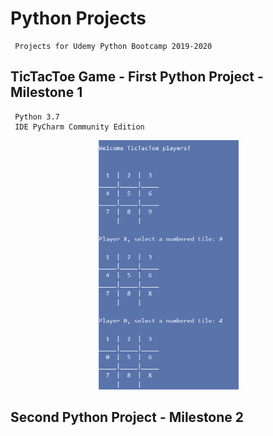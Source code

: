 # Python Projects
     Projects for Udemy Python Bootcamp 2019-2020

## TicTacToe Game - First Python Project - Milestone 1

     Python 3.7
     IDE PyCharm Community Edition

<p align="center">
 <kbd><img width="225" height="399" src="readme_assets/TicTacToe.png"></kbd>
</p>

## Second Python Project - Milestone 2

    
